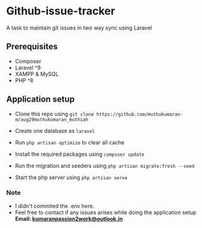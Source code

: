 # Github-issue-tracker
A task to maintain git issues in two way sync using Laravel

## Prerequisites
- Composer
- Laravel ^9
- XAMPP & MySQL
- PHP ^8

## Application setup
-   Clone this repo using ``` git clone https://github.com/muthukumaran-m/aug29muthukumaran_muthiah ```

- Create one database as ``` laravel ```
- Run ``` php artisan optimize ``` to clear all cache
- Install the required packages using ``` composer update ```
- Run the migration and seeders using ``` php artisan migrate:fresh --seed ```
- Start the php server using ``` php artisan serve ```

### Note
- I didn't commited the .env here.
- Feel free to contact if any issues arises while doing the application setup **Email: kumaranpassion2work@outlook.in**

